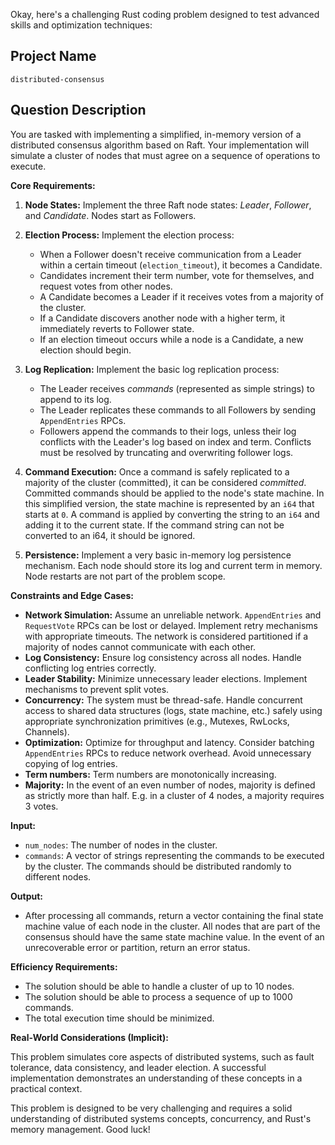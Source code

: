 Okay, here's a challenging Rust coding problem designed to test advanced skills and optimization techniques:

## Project Name

`distributed-consensus`

## Question Description

You are tasked with implementing a simplified, in-memory version of a distributed consensus algorithm based on Raft.  Your implementation will simulate a cluster of nodes that must agree on a sequence of operations to execute.

**Core Requirements:**

1.  **Node States:** Implement the three Raft node states: *Leader*, *Follower*, and *Candidate*.  Nodes start as Followers.

2.  **Election Process:** Implement the election process:
    *   When a Follower doesn't receive communication from a Leader within a certain timeout (`election_timeout`), it becomes a Candidate.
    *   Candidates increment their term number, vote for themselves, and request votes from other nodes.
    *   A Candidate becomes a Leader if it receives votes from a majority of the cluster.
    *   If a Candidate discovers another node with a higher term, it immediately reverts to Follower state.
    *   If an election timeout occurs while a node is a Candidate, a new election should begin.

3.  **Log Replication:** Implement the basic log replication process:
    *   The Leader receives *commands* (represented as simple strings) to append to its log.
    *   The Leader replicates these commands to all Followers by sending `AppendEntries` RPCs.
    *   Followers append the commands to their logs, unless their log conflicts with the Leader's log based on index and term. Conflicts must be resolved by truncating and overwriting follower logs.

4.  **Command Execution:**  Once a command is safely replicated to a majority of the cluster (committed), it can be considered *committed*. Committed commands should be applied to the node's state machine.  In this simplified version, the state machine is represented by an `i64` that starts at `0`.  A command is applied by converting the string to an `i64` and adding it to the current state. If the command string can not be converted to an i64, it should be ignored.

5.  **Persistence:** Implement a very basic in-memory log persistence mechanism. Each node should store its log and current term in memory. Node restarts are not part of the problem scope.

**Constraints and Edge Cases:**

*   **Network Simulation:**  Assume an unreliable network. `AppendEntries` and `RequestVote` RPCs can be lost or delayed.  Implement retry mechanisms with appropriate timeouts.  The network is considered partitioned if a majority of nodes cannot communicate with each other.
*   **Log Consistency:**  Ensure log consistency across all nodes. Handle conflicting log entries correctly.
*   **Leader Stability:**  Minimize unnecessary leader elections.  Implement mechanisms to prevent split votes.
*   **Concurrency:**  The system must be thread-safe.  Handle concurrent access to shared data structures (logs, state machine, etc.) safely using appropriate synchronization primitives (e.g., Mutexes, RwLocks, Channels).
*   **Optimization:**  Optimize for throughput and latency.  Consider batching `AppendEntries` RPCs to reduce network overhead.  Avoid unnecessary copying of log entries.
*   **Term numbers:** Term numbers are monotonically increasing.
*   **Majority:** In the event of an even number of nodes, majority is defined as strictly more than half. E.g. in a cluster of 4 nodes, a majority requires 3 votes.

**Input:**

*   `num_nodes`:  The number of nodes in the cluster.
*   `commands`: A vector of strings representing the commands to be executed by the cluster.  The commands should be distributed randomly to different nodes.

**Output:**

*   After processing all commands, return a vector containing the final state machine value of each node in the cluster.  All nodes that are part of the consensus should have the same state machine value. In the event of an unrecoverable error or partition, return an error status.

**Efficiency Requirements:**

*   The solution should be able to handle a cluster of up to 10 nodes.
*   The solution should be able to process a sequence of up to 1000 commands.
*   The total execution time should be minimized.

**Real-World Considerations (Implicit):**

This problem simulates core aspects of distributed systems, such as fault tolerance, data consistency, and leader election. A successful implementation demonstrates an understanding of these concepts in a practical context.

This problem is designed to be very challenging and requires a solid understanding of distributed systems concepts, concurrency, and Rust's memory management. Good luck!
